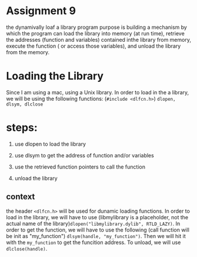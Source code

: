 # Assignment 9

the dynamivally loaf a library program purpose is building a mechanism by which the program can load the library into memory (at run time), retrieve the addresses (function and variables) contained inthe library from memory, execute the function ( or access those variables), and unload the library from the memory.

# Loading the Library

Since I am using a mac, using a Unix library. In order to load in the a library, we will be using the following functions:
(```#include <dlfcn.h>```)
```dlopen, dlsym, dlclose```

# steps:

1. use dlopen to load the library

2. use dlsym to get the address of function and/or variables

3. use the retrieved function pointers to call the function

4. unload the library


## context

the header ```<dlfcn.h>``` will be used for dunamic loading functions. In order to load in the library, we will have to use (libmylibrary is a placeholder, not the actual name of the library)```dlopen("libmylibrary.dylib", RTLD_LAZY)```. In order to get the function, we will have to use the following (call function will be init as "my_function") ```dlsym(handle, "my_function")```. Then we will hit it with the ```my_function``` to get the funcition address. To unload, we will use ```dlclose(handle)```.